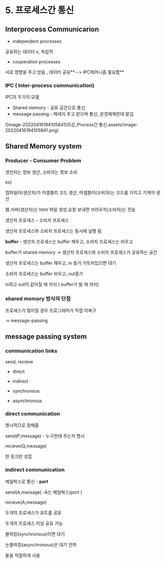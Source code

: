 # 5. 프로세스간 통신

## Interprocess Communicarion

- independent processes

공유하는 데이터 x, 독립적

- cooperation processes

서로 영향을 주고 받음 , 데이터 공유**-->  IPC메커니즘 필요함**

### IPC ( Inter-process communication)

IPC의 두가지 모델

-  Shared memory -  공유 공간으로 통신
- message passing - 메세지 주고 받으며 통신, 운영체제한테 맡김

![image-20220416194105841](5강_Process간 통신.assets/image-20220416194105841.png)



## Shared Memory system

### Producer - Consumer Problem

생산자는 정보 생산, 소비자는 정보 소비

ex)

컴파일러(생산자)가 어셈블리 코드 생산, 어셈블러(소비자)는 코드를 가지고 기계어 생산

웹 서버(생산자)는 html 파일 생성,요청 보내면 브라우저(소비자)는 전송



생산자 프로세스 - 소비자 프로세스

생산자 프로세스와 소비자 프로세스는 동시에 실행 됨

**buffer** - 생산자 프로세스는 buffer 채우고, 소비자 프로세스는 비우고

buffer가 shared memory -> 생산자 프로세스와 소비자 프로세스가 공유하는 공간







생산자 프로세스는 buffer 채우고, in 증가 가득차있으면 대기

소비자 프로세스는 buffer 비우고, out증가

in하고 out이 같아질 때 까지 ( buffer가 빌 때 까지)

### shared memory 방식의 단점

프로세스가 많아질 경우 프로그래머가 직접 어쩌구

-> message-passing



## message passing system

### communication links

send, recieve

- direct
- indirect



- synchronous

- asynchronous



### direct communication

명시적으로 정해줌

send(P,message) - 누구한테 주는지 명시

recieve(Q,message)

한 링크만 성립

### indirect communication

메일박스로 통신 - **port**

send(A,message) -A는 메일박스(port )

recieve(A,message)

두개의 프로세스가 포트를 공유

두개의 프로세스 이상 공유 가능



블락킹(synchronous)이면 대기

논블락킹(asynchronous)은 대기 안하 

둘을 적절하게 사용
